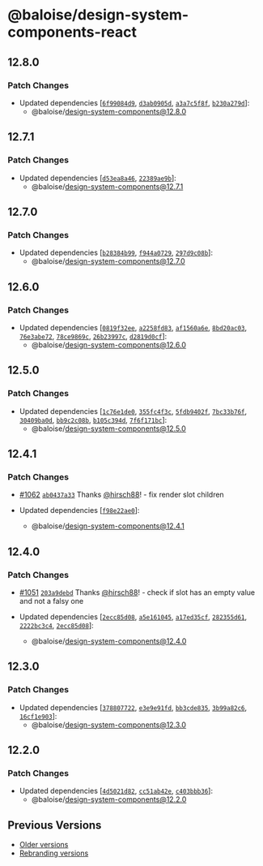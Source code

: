 # @baloise/design-system-components-react

## 12.8.0

### Patch Changes

- Updated dependencies [[`6f99084d9`](https://github.com/baloise-incubator/design-system/commit/6f99084d946491231bc8b4fe7d479f5dd3c86c8d), [`d3ab0905d`](https://github.com/baloise-incubator/design-system/commit/d3ab0905d868e9a32a69d028efb544b28bbd5796), [`a3a7c5f8f`](https://github.com/baloise-incubator/design-system/commit/a3a7c5f8f5953d3344fec22f63484e9cc6515b8f), [`b230a279d`](https://github.com/baloise-incubator/design-system/commit/b230a279d61c5928570b39e537c0a7ba18df8677)]:
  - @baloise/design-system-components@12.8.0

## 12.7.1

### Patch Changes

- Updated dependencies [[`d53ea8a46`](https://github.com/baloise-incubator/design-system/commit/d53ea8a46196415d856c090f1a1258a64e23cc12), [`22389ae9b`](https://github.com/baloise-incubator/design-system/commit/22389ae9bdab2d65d68d77b6e65ef24793bfca2f)]:
  - @baloise/design-system-components@12.7.1

## 12.7.0

### Patch Changes

- Updated dependencies [[`b28384b99`](https://github.com/baloise-incubator/design-system/commit/b28384b99c5831d592aeadbaf2888850946cfb8a), [`f944a0729`](https://github.com/baloise-incubator/design-system/commit/f944a0729daeb96ee9a36affecf572a7955c1e24), [`297d9c08b`](https://github.com/baloise-incubator/design-system/commit/297d9c08b3b08c4dbcd4b12fa5e28e587168dc25)]:
  - @baloise/design-system-components@12.7.0

## 12.6.0

### Patch Changes

- Updated dependencies [[`0819f32ee`](https://github.com/baloise-incubator/design-system/commit/0819f32eeb69d5c34bfdd8b70f2bbc7cac960276), [`a2258fd83`](https://github.com/baloise-incubator/design-system/commit/a2258fd8395160b3733af6e048e731b5ec52b02c), [`af1560a6e`](https://github.com/baloise-incubator/design-system/commit/af1560a6e5ed5abb3bc8ae0f4e7cb1507464634d), [`8bd20ac03`](https://github.com/baloise-incubator/design-system/commit/8bd20ac0313f799b0f98d5a029b62ba22bbf1929), [`76e3abe72`](https://github.com/baloise-incubator/design-system/commit/76e3abe726614424ad9fffaefe872dd8683b7b9d), [`78ce9869c`](https://github.com/baloise-incubator/design-system/commit/78ce9869c1e071905ef11add4db3c30846a451cd), [`26b23997c`](https://github.com/baloise-incubator/design-system/commit/26b23997c9c4fc72824a60fdf2928b1b82b62f26), [`d2819d0cf`](https://github.com/baloise-incubator/design-system/commit/d2819d0cf3394a4d2e52b677ebbedde1670ebb1a)]:
  - @baloise/design-system-components@12.6.0

## 12.5.0

### Patch Changes

- Updated dependencies [[`1c76e1de0`](https://github.com/baloise-incubator/design-system/commit/1c76e1de09388d16ee50fee89e4611b36096860c), [`355fc4f3c`](https://github.com/baloise-incubator/design-system/commit/355fc4f3cd13f4708b4d1a0f219658c3214df253), [`5fdb9402f`](https://github.com/baloise-incubator/design-system/commit/5fdb9402fb1fc7105077144745311916c604892a), [`7bc33b76f`](https://github.com/baloise-incubator/design-system/commit/7bc33b76f9c8cf9a1fc028a638679e8eb77ac3d4), [`30409ba0d`](https://github.com/baloise-incubator/design-system/commit/30409ba0d883f0e129480287bf741554cd61391a), [`bb9c2c08b`](https://github.com/baloise-incubator/design-system/commit/bb9c2c08b799eb79a7a90ff0bfa3da448f5deb0c), [`b105c394d`](https://github.com/baloise-incubator/design-system/commit/b105c394d300f3f166c1d60effef3f737b34338b), [`7f6f171bc`](https://github.com/baloise-incubator/design-system/commit/7f6f171bc558ea1fdbb9abb90ecb2f8e6da28692)]:
  - @baloise/design-system-components@12.5.0

## 12.4.1

### Patch Changes

- [#1062](https://github.com/baloise-incubator/design-system/pull/1062) [`ab0437a33`](https://github.com/baloise-incubator/design-system/commit/ab0437a335213bff018733ec86596d02d543e2a9) Thanks [@hirsch88](https://github.com/hirsch88)! - fix render slot children

- Updated dependencies [[`f98e22ae0`](https://github.com/baloise-incubator/design-system/commit/f98e22ae0db80f3b2ff911b101323e5f2c4e9cab)]:
  - @baloise/design-system-components@12.4.1

## 12.4.0

### Patch Changes

- [#1051](https://github.com/baloise-incubator/design-system/pull/1051) [`203a9debd`](https://github.com/baloise-incubator/design-system/commit/203a9debd32b4ef87f0719040fbe7bbf14bd99d5) Thanks [@hirsch88](https://github.com/hirsch88)! - check if slot has an empty value and not a falsy one

- Updated dependencies [[`2ecc85d08`](https://github.com/baloise-incubator/design-system/commit/2ecc85d0862020d55d77c3b92eeb77891d82f4c2), [`a5e161045`](https://github.com/baloise-incubator/design-system/commit/a5e161045ffc22fc928ede080426f8fe36c7c006), [`a17ed35cf`](https://github.com/baloise-incubator/design-system/commit/a17ed35cfefa3dace356b0768ed9fb0fc405cb64), [`282355d61`](https://github.com/baloise-incubator/design-system/commit/282355d61f9e07882fca65a02b0108fc9e712397), [`2222bc3c4`](https://github.com/baloise-incubator/design-system/commit/2222bc3c483aed8af5b5d7c3d380626ce2d4ca99), [`2ecc85d08`](https://github.com/baloise-incubator/design-system/commit/2ecc85d0862020d55d77c3b92eeb77891d82f4c2)]:
  - @baloise/design-system-components@12.4.0

## 12.3.0

### Patch Changes

- Updated dependencies [[`378807722`](https://github.com/baloise-incubator/design-system/commit/378807722525e73c38d0d50bca2c2850490b4ab7), [`e3e9e91fd`](https://github.com/baloise-incubator/design-system/commit/e3e9e91fd51f43511c64f1519998c12da237ce45), [`bb3cde835`](https://github.com/baloise-incubator/design-system/commit/bb3cde835680edad13c2e9520408b33fd5d33cc6), [`3b99a82c6`](https://github.com/baloise-incubator/design-system/commit/3b99a82c6e5e9ddfc1d89bbd3a4754dfb1cf6a1c), [`16cf1e903`](https://github.com/baloise-incubator/design-system/commit/16cf1e90337861aca94a3b55dff6781647bc8757)]:
  - @baloise/design-system-components@12.3.0

## 12.2.0

### Patch Changes

- Updated dependencies [[`4d5021d82`](https://github.com/baloise-incubator/design-system/commit/4d5021d82549ee336b964e05720fd08fefc55c8f), [`cc51ab42e`](https://github.com/baloise-incubator/design-system/commit/cc51ab42ef8601929612ca9fd6af5b096b27c500), [`c403bbb36`](https://github.com/baloise-incubator/design-system/commit/c403bbb36f77a2a42722e7ba650568b87539e1f2)]:
  - @baloise/design-system-components@12.2.0

## Previous Versions

- [Older versions](https://github.com/baloise-incubator/design-system/blob/next/CHANGELOG_v12.md)
- [Rebranding versions](https://github.com/baloise-incubator/design-system/blob/next/CHANGELOG_NEXT.md)
